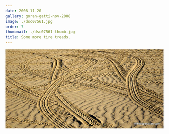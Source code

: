```yaml
---
date: 2008-11-20
gallery: goran-gatti-nov-2008
image: ./dsc07561.jpg
order: 7
thumbnail: ./dsc07561-thumb.jpg
title: Some more tire treads.
---
```


![Some more tire treads.](./dsc07561.jpg)